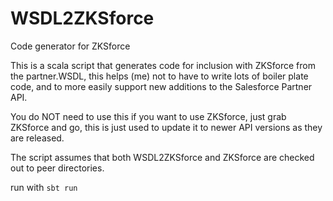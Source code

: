 # WSDL2ZKSforce

Code generator for ZKSforce

This is a scala script that generates code for inclusion with ZKSforce from the partner.WSDL, this helps (me) not to have to write lots of boiler plate code, and to more easily support new additions to the Salesforce Partner API.

You do NOT need to use this if you want to use ZKSforce, just grab ZKSforce and go, this is just used to update it to newer API versions as they are released.

The script assumes that both WSDL2ZKSforce and ZKSforce are checked out to peer directories.

run with `sbt run`
